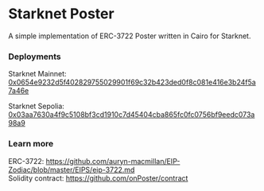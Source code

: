 # Starknet Poster
A simple implementation of ERC-3722 Poster written in Cairo for Starknet.

### Deployments
Starknet Mainnet: [0x0654e9232d5f402829755029901f69c32b423ded0f8c081e416e3b24f5a7a46e](https://starkscan.co/contract/0x0654e9232d5f402829755029901f69c32b423ded0f8c081e416e3b24f5a7a46e)

Starknet Sepolia: [0x03aa7630a4f9c5108bf3cd1910c7d45404cba865fc0fc0756bf9eedc073a98a9](https://sepolia.starkscan.co/contract/0x03aa7630a4f9c5108bf3cd1910c7d45404cba865fc0fc0756bf9eedc073a98a9)

### Learn more
ERC-3722: https://github.com/auryn-macmillan/EIP-Zodiac/blob/master/EIPS/eip-3722.md  
Solidity contract: https://github.com/onPoster/contract  
